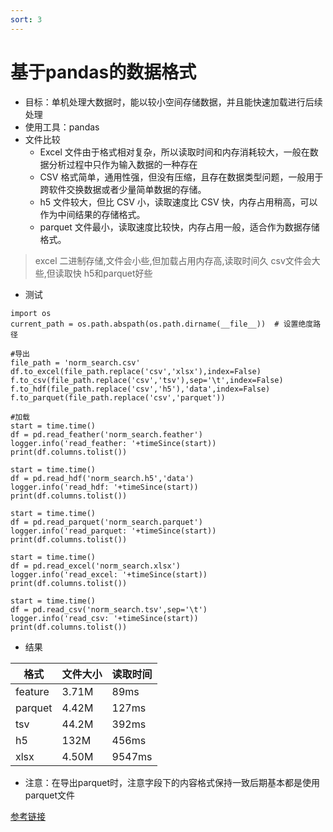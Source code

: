 ```yaml
---
sort: 3
---
```



# 基于pandas的数据格式
* 目标：单机处理大数据时，能以较小空间存储数据，并且能快速加载进行后续处理
* 使用工具：pandas
* 文件比较
    * Excel 文件由于格式相对复杂，所以读取时间和内存消耗较大，一般在数据分析过程中只作为输入数据的一种存在
    * CSV 格式简单，通用性强，但没有压缩，且存在数据类型问题，一般用于跨软件交换数据或者少量简单数据的存储。
    * h5 文件较大，但比 CSV 小，读取速度比 CSV 快，内存占用稍高，可以作为中间结果的存储格式。
    * parquet 文件最小，读取速度比较快，内存占用一般，适合作为数据存储格式。
    
> excel 二进制存储,文件会小些,但加载占用内存高,读取时间久
> csv文件会大些,但读取快
> h5和parquet好些


* 测试
```  
import os
current_path = os.path.abspath(os.path.dirname(__file__))  # 设置绝度路径

#导出
file_path = 'norm_search.csv'
df.to_excel(file_path.replace('csv','xlsx'),index=False)
f.to_csv(file_path.replace('csv','tsv'),sep='\t',index=False)
f.to_hdf(file_path.replace('csv','h5'),'data',index=False)
f.to_parquet(file_path.replace('csv','parquet')) 
  
#加载         
start = time.time()
df = pd.read_feather('norm_search.feather')
logger.info('read_feather: '+timeSince(start))
print(df.columns.tolist())

start = time.time()
df = pd.read_hdf('norm_search.h5','data')
logger.info('read_hdf: '+timeSince(start))
print(df.columns.tolist())

start = time.time()
df = pd.read_parquet('norm_search.parquet')
logger.info('read_parquet: '+timeSince(start))
print(df.columns.tolist())

start = time.time()
df = pd.read_excel('norm_search.xlsx')
logger.info('read_excel: '+timeSince(start))
print(df.columns.tolist())

start = time.time()
df = pd.read_csv('norm_search.tsv',sep='\t')
logger.info('read_csv: '+timeSince(start))
print(df.columns.tolist())
```  

* 结果

| 格式 | 文件大小 | 读取时间 |
| --- | --- | --- |
| feature | 3.71M | 89ms |
| parquet | 4.42M | 127ms |
| tsv | 44.2M | 392ms |
| h5 | 132M | 456ms |
| xlsx | 4.50M | 9547ms |


* 注意：在导出parquet时，注意字段下的内容格式保持一致后期基本都是使用parquet文件


[参考链接](https://www.kaggle.com/code/rohanrao/tutorial-on-reading-large-datasets/notebook)
